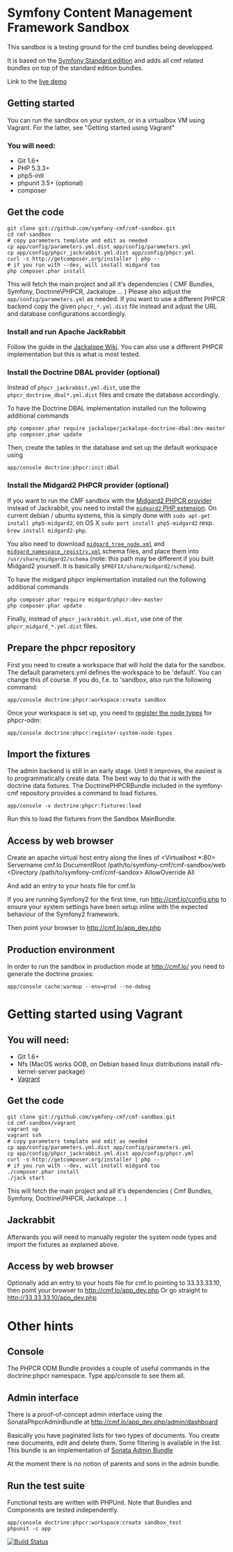 # Symfony Content Management Framework Sandbox

This sandbox is a testing ground for the cmf bundles being developped.

It is based on the [Symfony Standard edition](https://github.com/symfony/symfony-standard) and adds all cmf related bundles on top of the standard edition bundles.

Link to the [live demo](http://cmf.liip.ch)

## Getting started

You can run the sandbox on your system, or in a virtualbox VM using Vagrant. For the latter, see
"Getting started using Vagrant"

### You will need:
  * Git 1.6+
  * PHP 5.3.3+
  * php5-intl
  * phpunit 3.5+ (optional)
  * composer

## Get the code

    git clone git://github.com/symfony-cmf/cmf-sandbox.git
    cd cmf-sandbox
    # copy parameters template and edit as needed
    cp app/config/parameters.yml.dist app/config/parameters.yml
    cp app/config/phpcr_jackrabbit.yml.dist app/config/phpcr.yml
    curl -s http://getcomposer.org/installer | php --
    # if you run with --dev, will install midgard too
    php composer.phar install

This will fetch the main project and all it's dependencies ( CMF Bundles, Symfony, Doctrine\PHPCR, Jackalope ... )
Please also adjust the ``app/config/parameters.yml`` as needed. If you want to use a different PHPCR backend
copy the given ``phpcr_*.yml.dist`` file instead and adjust the URL and database configurations accordingly.

### Install and run Apache JackRabbit

Follow the guide in the [Jackalope Wiki](https://github.com/jackalope/jackalope/wiki/Running-a-jackrabbit-server).
You can also use a different PHPCR implementation but this is what is most tested.

### Install the Doctrine DBAL provider (optional)

Instead of `phpcr_jackrabbit.yml.dist`, use the `phpcr_doctrine_dbal*.yml.dist` files and create the database accordingly.

To have the Doctrine DBAL implementation installed run the following additional commands

    php composer.phar require jackalope/jackalope-doctrine-dbal:dev-master
    php composer.phar update

Then, create the tables in the database and set up the default workspace using

    app/console doctrine:phpcr:init:dbal

### Install the Midgard2 PHPCR provider (optional)

If you want to run the CMF sandbox with the [Midgard2 PHPCR provider](http://midgard-project.org/phpcr/) instead of Jackrabbit, you need to install the [`midgard2` PHP extension](http://midgard-project.org/midgard2/#download). On current debian / ubuntu systems, this is simply done with ``sudo apt-get install php5-midgard2``, on OS X ``sudo port install php5-midgard2`` resp. ``brew install midgard2-php``.

You also need to download [`midgard_tree_node.xml`](https://raw.github.com/midgardproject/phpcr-midgard2/master/data/share/schema/midgard_tree_node.xml) and [`midgard_namespace_registry.xml`](https://github.com/midgardproject/phpcr-midgard2/raw/master/data/share/schema/midgard_namespace_registry.xml) schema files, and place them into `/usr/share/midgard2/schema` (note: this path may be different if you built Midgard2 yourself. It is basically `$PREFIX/share/midgard2/schema`).

To have the midgard phpcr implementation installed run the following additional commands

    php composer.phar require midgard/phpcr:dev-master
    php composer.phar update

Finally, instead of `phpcr_jackrabbit.yml.dist`, use one of the `phpcr_midgard_*.yml.dist` files.

## Prepare the phpcr repository

First you need to create a workspace that will hold the data for the sandbox.
The default parameters.yml defines the workspace to be 'default'. You can
change this of course. If you do, f.e. to 'sandbox, also run the following command:

    app/console doctrine:phpcr:workspace:create sandbox

Once your workspace is set up, you need to [register the node types](https://github.com/doctrine/phpcr-odm/wiki/Custom-node-type-phpcr%3Amanaged) for phpcr-odm:

    app/console doctrine:phpcr:register-system-node-types


## Import the fixtures

The admin backend is still in an early stage. Until it improves, the easiest is
to programmatically create data. The best way to do that is with the doctrine
data fixtures. The DoctrinePHPCRBundle included in the symfony-cmf repository
provides a command to load fixtures.

    app/console -v doctrine:phpcr:fixtures:load

Run this to load the fixtures from the Sandbox MainBundle.


## Access by web browser

Create an apache virtual host entry along the lines of
<Virtualhost *:80>
    Servername cmf.lo
    DocumentRoot /path/to/symfony-cmf/cmf-sandbox/web
    <Directory /path/to/symfony-cmf/cmf-sandox>
        AllowOverride All
    </Directory>
</Virtualhost>

And add an entry to your hosts file for cmf.lo

If you are running Symfony2 for the first time, run http://cmf.lo/config.php to ensure your system settings have been setup inline with the expected behaviour of the Symfony2 framework.

Then point your browser to http://cmf.lo/app_dev.php


## Production environment

In order to run the sandbox in production mode at http://cmf.lo/
you need to generate the doctrine proxies:

    app/console cache:warmup --env=prod --no-debug


# Getting started using Vagrant

## You will need:
  * Git 1.6+
  * Nfs (MacOS works OOB, on Debian based linux distributions install nfs-kernel-server package)
  * [Vagrant](http://vagrantup.com)

## Get the code

    git clone git://github.com/symfony-cmf/cmf-sandbox.git
    cd cmf-sandbox/vagrant
    vagrant up
    vagrant ssh
    # copy parameters template and edit as needed
    cp app/config/parameters.yml.dist app/config/parameters.yml
    cp app/config/phpcr_jackrabbit.yml.dist app/config/phpcr.yml
    curl -s http://getcomposer.org/installer | php --
    # if you run with --dev, will install midgard too
    ./composer.phar install
    ./jack start

This will fetch the main project and all it's dependencies ( Cmf Bundles, Symfony, Doctrine\PHPCR, Jackalope ... )

## Jackrabbit

Afterwards you will need to manually register the system node types and import the fixtures as explained above.

## Access by web browser

Optionally add an entry to your hosts file for cmf.lo pointing to 33.33.33.10, then point your browser to http://cmf.lo/app_dev.php
Or go straight to http://33.33.33.10/app_dev.php

# Other hints

## Console

The PHPCR ODM Bundle provides a couple of useful commands in the doctrine:phpcr namespace.
Type app/console to see them all.

## Admin interface

There is a proof-of-concept admin interface using the SonataPhpcrAdminBundle at
http://cmf.lo/app_dev.php/admin/dashboard

Basically you have paginated lists for two types of documents. You create new documents, edit and delete them. Some filtering is available in the list. This bundle is an implementation of [Sonata Admin Bundle](https://github.com/sonata-project/SonataAdminBundle)

At the moment there is no notion of parents and sons in the admin bundle.

## Run the test suite

Functional tests are written with PHPUnit. Note that Bundles and Components are tested independently.

    app/console doctrine:phpcr:workspace:create sandbox_test
    phpunit -c app

[![Build Status](https://secure.travis-ci.org/symfony-cmf/cmf-sandbox.png?branch=master)](http://travis-ci.org/symfony-cmf/cmf-sandbox)
